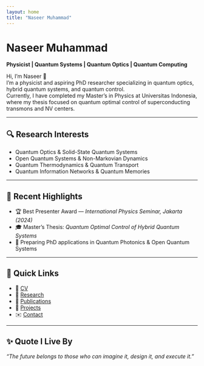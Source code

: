 ```yaml
---
layout: home
title: "Naseer Muhammad"
---
```


# Naseer Muhammad  
**Physicist | Quantum Systems | Quantum Optics | Quantum Computing**

Hi, I’m Naseer 👋  
I’m a physicist and aspiring PhD researcher specializing in quantum optics, hybrid quantum systems, and quantum control.  
Currently, I have completed my Master’s in Physics at Universitas Indonesia, where my thesis focused on quantum optimal control of superconducting transmons and NV centers.

---

## 🔍 Research Interests
- Quantum Optics & Solid-State Quantum Systems  
- Open Quantum Systems & Non-Markovian Dynamics  
- Quantum Thermodynamics & Quantum Transport  
- Quantum Information Networks & Quantum Memories  

---

## 📌 Recent Highlights
- 🏆 Best Presenter Award — *International Physics Seminar, Jakarta (2024)*  
- 🎓 Master’s Thesis: *Quantum Optimal Control of Hybrid Quantum Systems*  
- 📖 Preparing PhD applications in Quantum Photonics & Open Quantum Systems  

---

## 📂 Quick Links
- 📑 [CV](cv.md)  
- 🧪 [Research](research.md)  
- 📜 [Publications](publications.md)  
- 💼 [Projects](projects.md)  
- ✉️ [Contact](contact.md)  

---

## ✨ Quote I Live By
*“The future belongs to those who can imagine it, design it, and execute it.”*
